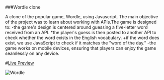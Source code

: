 ###Wordle clone
 
A clone of the popular game, Wordle, using Javascript. The main objective of the project was to learn about working with APIs.The game is designed to:
-the game's design is centered around guessing a five-letter word received from an API.
*the player's guess is then posted to another API to check whether the word exists in the English vocabulary.
+if the word does exist, we use JavaScript to check if it matches the "word of the day."
-the game works on mobile devices, ensuring that players can enjoy the game seamlessly on any device.

#[Live Preview](https://incolorate.github.io/wordle/)

![Wordle](https://user-images.githubusercontent.com/88613908/219342331-6e619e1e-56cf-4bc0-aaca-787627db7fea.png)
